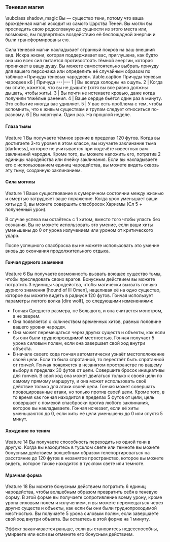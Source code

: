 ### Теневая магия
\subclass shadow_magic
Вы — существо тени, потому что ваша врождённая магия исходит из самого Царства Теней. Вы могли бы проследить свою родословную до сущности из этого места или, возможно, вы подверглись воздействию её беспощадной энергии и были трансформированы ею.

Сила теневой магии накладывает странный покров на ваш внешний вид. Искра жизни, которая поддерживает вас, приглушена, как будто она изо всех сил пытается противостоять тёмной энергии, которая проникает в вашу душу. Вы можете самостоятельно выбрать причуду для вашего персонажа или определить её случайным образом по таблице «Причуды теневых чародеев».
\table.caption Причуды теневых чародеев
к6 | Причуда
---|---
1 | Вы всегда холодны на ощупь.
2 | Когда вы спите, кажется, что вы не дышите (хотя вы все равно должны дышать, чтобы жить).
3 | Вы почти не истекаете кровью, даже когда получили тяжёлые ранения.
4 | Ваше сердце бьётся один раз в минуту. Это событие иногда вас удивляет.
5 | У вас есть проблема с тем, чтобы вспомнить, что к живым существам и трупам следует относиться по-разному.
6 | Вы моргнули. Один раз. На прошлой неделе.

#### Глаза тьмы
\feature 1
Вы получаете тёмное зрение в пределах 120 футов. Когда вы достигаете 3-го уровня в этом классе, вы изучаете заклинание тьма [darkness], которое не учитывается при подсчёте известных вам заклинаний чародея. Кроме того, вы можете наложить его, потратив 2 единицы чародейства или ячейку заклинания. Если вы накладываете его с использованием единиц чародейства, вы можете видеть сквозь эту тьму, созданную заклинанием.

#### Сила могилы
\feature 1
Ваше существование в сумеречном состоянии между жизнью и смертью затрудняет ваше поражение. Когда урон уменьшает ваши хиты до 0, вы можете совершить спасбросок Харизмы (Сл 5 + полученный урон).

В случае успеха вы остаётесь с 1 хитом, вместо того чтобы упасть без сознания. Вы не можете использовать это умение, если ваши хиты уменьшены до 0 от урона излучением или уроном от критического удара.

После успешного спасброска вы не можете использовать это умение вновь до окончания продолжительного отдыха.

#### Гончая дурного знамения
\feature 6
Вы получаете возможность вызвать воющее существо тьмы, чтобы преследовать своих врагов. Бонусным действием вы можете потратить 3 единицы чародейства, чтобы магически вызвать гончую дурного знамения [hound of Ill Omen], нацеливая её на одно существо, которое вы можете видеть в радиусе 120 футов. Гончая использует параметры лютого волка [dire wolf], со следующими изменениями:
- Гончая Среднего размера, не Большого, и она считается монстром, а не зверем.
- Она появляется с количеством временных хитов, равных половине вашего уровня чародея.
- Она может перемещаться через других существ и объекты, как если бы они были труднопроходимой местностью. Гончая получает 5 урона силовым полем, если она завершает свой ход внутри объекта.
- В начале своего хода гончая автоматически узнаёт местоположение своей цели. Если та была спрятанной, то перестаёт быть спрятанной от гончей.
Гончая появляется в незанятом пространстве по вашему выбору в пределах 30 футов от цели. Совершите бросок инициативы для гончей. В свой ход она может двигаться только к своей цели по самому прямому маршруту, и она может использовать своё действие только для атаки своей цели. Гончая может совершать провоцированные атаки, но только против своей цели. Кроме того, в то время как гончая находится в пределах 5 футов от цели, цель совершает с помехой спасброски против любого заклинания, которое вы накладываете. Гончая исчезает, если её хиты уменьшаются до 0, если хиты её цели уменьшены до 0 или спустя 5 минут.

#### Хождение по теням
\feature 14
Вы получаете способность переходить из одной тени в другую. Когда вы находитесь в тусклом свете или темноте вы можете бонусным действием волшебным образом телепортироваться на расстояние до 120 футов в незанятое пространство, которое вы можете видеть, которое также находится в тусклом свете или темноте.

#### Мрачная форма
\feature 18
Вы можете бонусным действием потратить 6 единиц чародейства, чтобы волшебным образом превратить себя в теневую форму. В этой форме вы получаете сопротивление всему урону, кроме урона силовым полем и излучением, и вы можете перемещаться через других существ и объекты, как если бы они были труднопроходимой местностью. Вы получаете 5 урона силовым полем, если завершаете свой ход внутри объекта. Вы остаетесь в этой форме на 1 минуту.

Эффект заканчивается раньше, если вы становитесь недееспособны, умираете или если вы отмените его бонусным действием.
